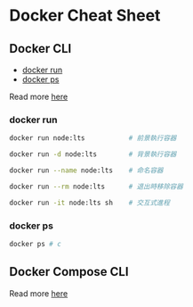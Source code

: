 # Docker Cheat Sheet

## Docker CLI

- [docker run](#docker-run)
- [docker ps](#docker-ps)

Read more [here](https://docs.docker.com/engine/reference/run/)

### docker run

```sh
docker run node:lts           # 前景執行容器

docker run -d node:lts        # 背景執行容器

docker run --name node:lts    # 命名容器

docker run --rm node:lts      # 退出時移除容器

docker run -it node:lts sh    # 交互式進程
```

### docker ps

```sh
docker ps # c
```

## Docker Compose CLI

Read more [here](https://docs.docker.com/compose/reference/)
